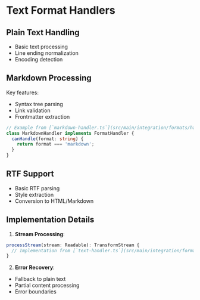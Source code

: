 # Text Format Handlers

## Plain Text Handling
- Basic text processing
- Line ending normalization
- Encoding detection

## Markdown Processing
Key features:
- Syntax tree parsing
- Link validation
- Frontmatter extraction

```typescript
// Example from [`markdown-handler.ts`](src/main/integration/formats/handlers/markdown-handler.ts)
class MarkdownHandler implements FormatHandler {
  canHandle(format: string) {
    return format === 'markdown';
  }
}
```

## RTF Support
- Basic RTF parsing
- Style extraction
- Conversion to HTML/Markdown

## Implementation Details
1. **Stream Processing**:
```typescript
processStream(stream: Readable): TransformStream {
  // Implementation from [`text-handler.ts`](src/main/integration/formats/handlers/text-handler.ts)
}
```

2. **Error Recovery**:
- Fallback to plain text
- Partial content processing
- Error boundaries